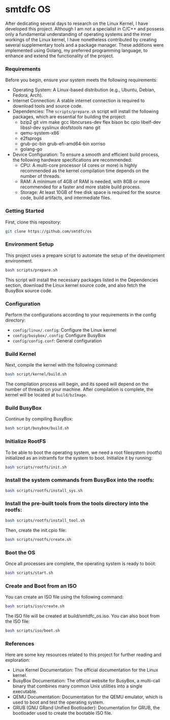 # smtdfc OS

 After dedicating several days to research on the Linux Kernel, I have developed this project. Although I am not a specialist in C/C++ and possess only a fundamental understanding of operating systems and the inner workings of the Linux kernel, I have nonetheless contributed by creating several supplementary tools and a package manager. These additions were implemented using Golang, my preferred programming language, to enhance and extend the functionality of the project.
 
### Requirements
Before you begin, ensure your system meets the following requirements:
 * Operating System: A Linux-based distribution (e.g., Ubuntu, Debian, Fedora, Arch).
 * Internet Connection: A stable internet connection is required to download tools and source code.
 * Dependencies: The `scripts/prepare.sh` script will install the following packages, which are essential for building the project:
   * bzip2 git vim make gcc libncurses-dev flex bison bc cpio libelf-dev libssl-dev syslinux dosfstools nano git
   * qemu-system-x86
   * e2fsprogs
   * grub-pc-bin grub-efi-amd64-bin xorriso
   * golang-go
 * Device Configuration: To ensure a smooth and efficient build process, the following hardware specifications are recommended:
   * CPU: A multi-core processor (4 cores or more) is highly recommended as the kernel compilation time depends on the number of threads.
   * RAM: A minimum of 4GB of RAM is needed, with 8GB or more recommended for a faster and more stable build process.
   * Storage: At least 10GB of free disk space is required for the source code, build artifacts, and intermediate files.


### Getting Started
First, clone this repository:
```bash
git clone https://github.com/smtdfc/os
```

### Environment Setup
This project uses a prepare script to automate the setup of the development environment.
```bash
bash scripts/prepare.sh
```

This script will install the necessary packages listed in the Dependencies section, download the Linux kernel source code, and also fetch the BusyBox source code.

### Configuration
Perform the configurations according to your requirements in the config directory:
 * `config/linux/.config`: Configure the Linux kernel
 * `config/busybox/.config`: Configure BusyBox
 * `config/config.conf`: General configuration

### Build Kernel
Next, compile the kernel with the following command:
```bash
bash script/kernel/build.sh
```

The compilation process will begin, and its speed will depend on the number of threads on your machine.
After compilation is complete, the kernel will be located at `build/bzImage`.

### Build BusyBox
Continue by compiling BusyBox:
```bash
bash script/busybox/build.sh
```

### Initialize RootFS
To be able to boot the operating system, we need a root filesystem (rootfs) initialized as an initramfs for the system to boot. Initialize it by running:
```bash
bash scripts/rootfs/init.sh
```

### Install the system commands from BusyBox into the rootfs:
```bash
bash scripts/rootfs/install_sys.sh
```

### Install the pre-built tools from the tools directory into the rootfs:
```bash
bash scripts/rootfs/install_tool.sh
```

Then, create the init.cpio file:
```bash
bash scripts/rootfs/create.sh
```

### Boot the OS
Once all processes are complete, the operating system is ready to boot:
```bash
bash scripts/start.sh
```

### Create and Boot from an ISO
You can create an ISO file using the following command:
```bash
bash scripts/iso/create.sh
```

The ISO file will be created at build/smtdfc_os.iso.
You can also boot from the ISO file:
```bash
bash scripts/iso/boot.sh
```

### References
Here are some key resources related to this project for further reading and exploration:
 * Linux Kernel Documentation: The official documentation for the Linux kernel.
 * BusyBox Documentation: The official website for BusyBox, a multi-call binary that combines many common Unix utilities into a single executable.
 * QEMU Documentation: Documentation for the QEMU emulator, which is used to boot and test the operating system.
 * GRUB (GNU GRand Unified Bootloader): Documentation for GRUB, the bootloader used to create the bootable ISO file.
